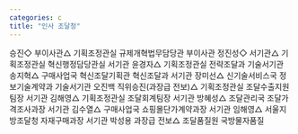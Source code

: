 ```yaml
---
categories: c
title: "인사 조달청"
---
```

승진◇ 부이사관△ 기획조정관실 규제개혁법무담당관 부이사관 정진성◇ 서기관△ 기획조정관실 혁신행정담당관실 서기관 윤경자△ 기획조정관실 전략조달과 기술서기관 송지혁△ 구매사업국 혁신조달기획관 혁신조달과 서기관 장미선△ 신기술서비스국 정보기술계약과 기술서기관 오진백 직위승진(과장급 전보)△ 기획조정관실 조달수출지원팀장 서기관 김해영△ 기획조정관실 조달회계팀장 서기관 방혜성△ 조달관리국 조달가격조사과장 서기관 김수열△ 구매사업국 쇼핑몰단가계약과장 서기관 임해영△ 서울지방조달청 자재구매과장 서기관 박성용 과장급 전보△ 조달품질원 국방물자품질